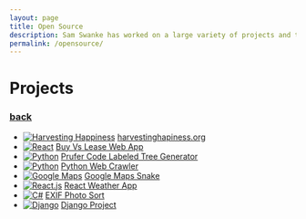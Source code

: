 ```yaml
---
layout: page
title: Open Source
description: Sam Swanke has worked on a large variety of projects and technologies in Software and Web Developement
permalink: /opensource/
---
```


<div id='opensource'>
  <h1>Projects</h1>
  <a href='/'><h3>back</h3></a>

  <ul>
    <li>
      <a href='http://www.harvestinghappiness.org' target='_blank'><img src='{{ site.url }}/images/harvesting.png' alt
  ='Harvesting Happiness'></a>
      <a href='http://www.harvestinghappiness.org' target='_blank'>harvestinghapiness.org</a>
    </li>
    <li>
      <a href='https://github.com/skswanke/buy-vs-lease' target='_blank'><img src='{{ site.url }}/images/react.png' alt='React'></a>
      <a href='https://github.com/skswanke/buy-vs-lease' target='_blank'>Buy Vs Lease Web App</a>
    </li>
    <li>
      <a href='https://github.com/skswanke/pruferdecode' target='_blank'><img src='{{ site.url }}/images/d3.png'
  alt='Python'></a>
      <a href='https://github.com/skswanke/pruferdecode' target='_blank'>Prufer Code Labeled Tree Generator</a>
    </li>
    <li>
      <a href='https://github.com/skswanke/PythonWebCheck' target='_blank'><img src='{{ site.url }}/images/python.png'
  alt='Python'></a>
      <a href='https://github.com/skswanke/PythonWebCheck' target='_blank'>Python Web Crawler</a>
    </li>
    <li>
      <a href='https://github.com/blewin1/gmapsnake' target='_blank'><img src='{{ site.url }}/images/gmaps.png' alt='
  Google Maps'></a>
      <a href='https://github.com/blewin1/gmapsnake' target='_blank'>Google Maps Snake</a>
    </li>
    <li>
      <a href='https://github.com/skswanke/ReactWeatherAppPublic' target='_blank'><img src='{{ site.url }}/images/react.png' alt='React.js'></a>
      <a href='https://github.com/skswanke/ReactWeatherAppPublic' target='_blank'>React Weather App</a>
    </li>
    <li>
      <a href='https://github.com/skswanke/EXIFPhotoSort'><img src='{{ site.url }}/images/csharp.png' alt='C#'></a>
      <a href='https://github.com/skswanke/EXIFPhotoSort'>EXIF Photo Sort</a>
    </li>
    <li>
      <a href='https://github.com/skswanke/DjangoProject' target='_blank'><img src='{{ site.url }}/images/django.png' 
  alt='Django'></a>
      <a href='https://github.com/skswanke/DjangoProject' target='_blank'>Django Project</a>
    </li>
  </ul>
</div>
